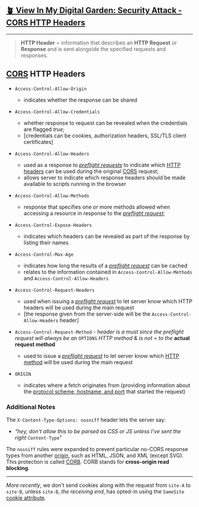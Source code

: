 ## [🪴 View In My Digital Garden: Security Attack - CORS HTTP Headers](https://www.aniqa.io/wiki/security/cors-headers)


---

> **HTTP Header** = information that describes an **HTTP Request** or **Response** and is sent alongside the specified requests and responses.

## [CORS](/wiki/security/cors) HTTP Headers
- `Access-Control-Allow-Origin`
    - indicates whether the response can be shared



- `Access-Control-Allow-Credentials`
    - whether response to request can be revealed when the credentials are flagged *true*; 
    - [credentials can be cookies, authorization headers, SSL/TLS client certificates]




- `Access-Control-Allow-Headers`
    - used as a response to [*preflight requests*](/wiki/security/cors-preflight) to indicate which [HTTP headers](/wiki/) can be used during the original [CORS](/wiki/security/cors) request; 
    - allows server to indicate which response headers should be made available to scripts running in the browser





- `Access-Control-Allow-Methods`
    - response that specifies one or more methods allowed when accessing a resource in response to the [*preflight request*](/wiki/security/cors-preflight);




- `Access-Control-Expose-Headers`
    - indicates which headers can be revealed as part of the response by listing their names




- `Access-Control-Max-Age`
    - indicates how long the results of a [*preflight request*](/wiki/security/cors-prelight) can be cached
    - relates to the information contained in `Access-Control-Allow-Methods` and `Access-Control-Allow-Headers`





- `Access-Control-Request-Headers`
    - used when issuing a [*preflight request*](/wiki/security/cors-preflight) to let server know which HTTP headers will be used during the main request
    - [the response given from the server-side will be the `Access-Control-Allow-Headers` header]





- `Access-Control-Request-Method` - *header is a must since the preflight request will always be an* `OPTIONS` *HTTP method & is not = to the* **actual request method**
    - used to issue a [*preflight request*](/wiki/security/cors-preflight) to let server know which [HTTP method](/wiki/) will be used during the main request





- `ORIGIN`
    - indicates where a fetch originates from (providing information about the [protocol scheme, hostname, and port](/wiki/security/origin-values) that started the request)



### Additional Notes

The `X-Content-Type-Options: nosniff` header lets the server say: 
   - *"hey, don't allow this to be parsed as CSS or JS unless I've sent the right* `Content-Type`"

The `nosniff` rules were expanded to prevent particular no-CORS response types from another [origin](/wiki/security/origin-values), such as HTML, JSON, and XML (except SVG). This protection is called [CORB](https://fetch.spec.whatwg.org/#corb). CORB stands for **cross-origin read blocking**. 

---

*More recently*, we don't send cookies along with the request from `site-A` to `site-B`, unless `site-B`, *the receiving end*, has opted-in using the `SameSite` [cookie attribute](https://developer.mozilla.org/en-US/docs/Web/HTTP/Headers/Set-Cookie/SameSite). 
